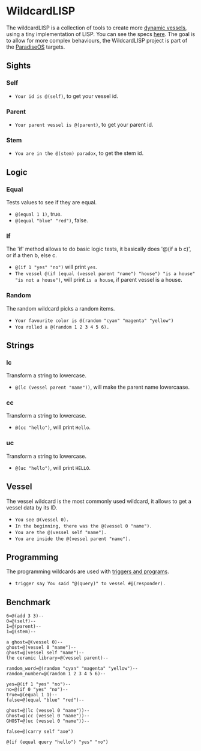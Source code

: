 # WildcardLISP

The wildcardLISP is a collection of tools to create more [dynamic vessels](TUTORIALS.md), using a tiny implementation of LISP. You can see the specs [here](./desktop/server/core/wildcard.js). The goal is to allow for more complex behaviours, the WildcardLISP project is part of the [ParadiseOS](https://github.com/neauoire/ParadiseOS) targets.

## Sights

### Self

- `Your id is @(self)`, to get your vessel id.

### Parent

- `Your parent vessel is @(parent)`, to get your parent id.

### Stem

- `You are in the @(stem) paradox`, to get the stem id.

## Logic

### Equal

Tests values to see if they are equal.

- `@(equal 1 1)`, true.
- `@(equal "blue" "red")`, false.

### If

The 'if' method allows to do basic logic tests, it basically does '@(if a b c)', or if a then b, else c.

- `@(if 1 "yes" "no")` will print `yes`.
- `The vessel @(if (equal (vessel parent "name") "house") "is a house" "is not a house")`, will print `is a house`, if parent vessel is a house.

### Random

The random wildcard picks a random items.

- `Your favourite color is @(random "cyan" "magenta" "yellow")`
- `You rolled a @(random 1 2 3 4 5 6).`

## Strings

### lc

Transform a string to lowercase.

- `@(lc (vessel parent "name"))`, will make the parent name lowercaase.

### cc

Transform a string to lowercase.

- `@(cc "hello")`, will print `Hello`.

### uc

Transform a string to lowercase.

- `@(uc "hello")`, will print `HELLO`.

## Vessel

The vessel wildcard is the most commonly used wildcard, it allows to get a vessel data by its ID.

- `You see @(vessel 0).`
- `In the beginning, there was the @(vessel 0 "name").`
- `You are the @(vessel self "name").`
- `You are inside the @(vessel parent "name").`

## Programming

The programming wildcards are used with [triggers and programs](TUTORIALS.md).

- `trigger say You said "@(query)" to vessel #@(responder).`

## Benchmark

```
6=@(add 3 3)--
0=@(self)--
1=@(parent)--
1=@(stem)--

a ghost=@(vessel 0)--
ghost=@(vessel 0 "name")--
ghost=@(vessel self "name")--
the ceramic library=@(vessel parent)--

random_word=@(random "cyan" "magenta" "yellow")--
random_number=@(random 1 2 3 4 5 6)--

yes=@(if 1 "yes" "no")--
no=@(if 0 "yes" "no")--
true=@(equal 1 1)--
false=@(equal "blue" "red")--

ghost=@(lc (vessel 0 "name"))--
Ghost=@(cc (vessel 0 "name"))--
GHOST=@(uc (vessel 0 "name"))--

false=@(carry self "axe")

@(if (equal query "hello") "yes" "no")
```

